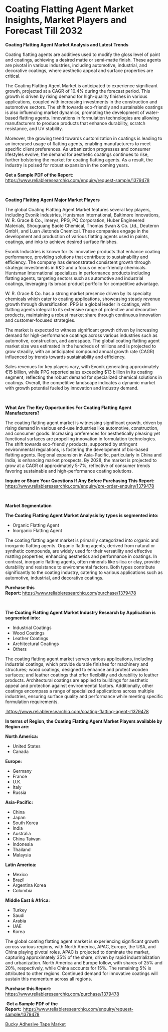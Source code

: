 <p><h1>Coating Flatting Agent Market Insights, Market Players and Forecast Till 2032</h1></p><p><strong>Coating Flatting Agent Market Analysis and Latest Trends</strong></p>
<p><p>Coating flatting agents are additives used to modify the gloss level of paint and coatings, achieving a desired matte or semi-matte finish. These agents are pivotal in various industries, including automotive, industrial, and decorative coatings, where aesthetic appeal and surface properties are critical.</p><p>The Coating Flatting Agent Market is anticipated to experience significant growth, projected at a CAGR of 10.4% during the forecast period. This growth is driven by rising demand for high-quality finishes in various applications, coupled with increasing investments in the construction and automotive sectors. The shift towards eco-friendly and sustainable coatings is also influencing market dynamics, promoting the development of water-based flatting agents. Innovations in formulation technologies are allowing manufacturers to produce products that enhance durability, scratch resistance, and UV stability.</p><p>Moreover, the growing trend towards customization in coatings is leading to an increased usage of flatting agents, enabling manufacturers to meet specific client preferences. As urbanization progresses and consumer lifestyles evolve, the demand for aesthetic coatings continues to rise, further bolstering the market for coating flatting agents. As a result, the industry is poised for robust expansion in the coming years.</p></p>
<p><strong>Get a Sample PDF of the Report:&nbsp;</strong> <a href="https://www.reliableresearchiq.com/enquiry/request-sample/1379478?utm_campaign=2301&utm_medium=2&utm_source=Github&utm_content=ia&utm_term=03042025&utm_id=coating-flatting-agent">https://www.reliableresearchiq.com/enquiry/request-sample/1379478</a></p>
<p>&nbsp;</p>
<p><strong>Coating Flatting Agent Major Market Players</strong></p>
<p><p>The global Coating Flatting Agent Market features several key players, including Evonik Industries, Huntsman International, Baltimore Innovations, W. R. Grace & Co., Imerys, PPG, PQ Corporation, Huber Engineered Materials, Shouguang Baote Chemical, Thomas Swan & Co. Ltd., Deuteron GmbH, and Luan Jietonda Chemical. These companies engage in the development and production of various flatting agents used in paints, coatings, and inks to achieve desired surface finishes.</p><p>Evonik Industries is known for its innovative products that enhance coating performance, providing solutions that contribute to sustainability and efficiency. The company has demonstrated consistent growth through strategic investments in R&D and a focus on eco-friendly chemicals. Huntsman International specializes in performance products including flatting agents, targeting sectors such as automotive and industrial coatings, leveraging its broad product portfolio for competitive advantage.</p><p>W. R. Grace & Co. has a strong market presence driven by its specialty chemicals which cater to coating applications, showcasing steady revenue growth through diversification. PPG is a global leader in coatings, with flatting agents integral to its extensive range of protective and decorative products, maintaining a robust market share through continuous innovation and customer-focused strategies.</p><p>The market is expected to witness significant growth driven by increasing demand for high-performance coatings across various industries such as automotive, construction, and aerospace. The global coating flatting agent market size was estimated in the hundreds of millions and is projected to grow steadily, with an anticipated compound annual growth rate (CAGR) influenced by trends towards sustainability and efficiency.</p><p>Sales revenues for key players vary, with Evonik generating approximately €15 billion, while PPG reported sales exceeding $13 billion in its coating segment, reflecting the robust demand for specialized chemical solutions in coatings. Overall, the competitive landscape indicates a dynamic market with growth potential fueled by innovation and industry demand.</p></p>
<p>&nbsp;</p>
<p><strong>What Are The Key Opportunities For Coating Flatting Agent Manufacturers?</strong></p>
<p><p>The coating flatting agent market is witnessing significant growth, driven by rising demand in various end-use industries like automotive, construction, and consumer goods. Increasing preferences for aesthetically pleasing yet functional surfaces are propelling innovation in formulation technologies. The shift towards eco-friendly products, supported by stringent environmental regulations, is fostering the development of bio-based flatting agents. Regional expansion in Asia-Pacific, particularly in China and India, is enhancing market prospects. By 2028, the market is projected to grow at a CAGR of approximately 5-7%, reflective of consumer trends favoring sustainable and high-performance coating solutions.</p></p>
<p><strong>Inquire or Share Your Questions If Any Before Purchasing This Report:</strong> <a href="https://www.reliableresearchiq.com/enquiry/pre-order-enquiry/1379478?utm_campaign=2301&utm_medium=2&utm_source=Github&utm_content=ia&utm_term=03042025&utm_id=coating-flatting-agent">https://www.reliableresearchiq.com/enquiry/pre-order-enquiry/1379478</a></p>
<p>&nbsp;</p>
<p><strong>Market Segmentation</strong></p>
<p><strong>The Coating Flatting Agent Market Analysis by types is segmented into:</strong></p>
<p><ul><li>Organic Flatting Agent</li><li>Inorganic Flatting Agent</li></ul></p>
<p><p>The coating flatting agent market is primarily categorized into organic and inorganic flatting agents. Organic flatting agents, derived from natural or synthetic compounds, are widely used for their versatility and effective matting properties, enhancing aesthetics and performance in coatings. In contrast, inorganic flatting agents, often minerals like silica or clay, provide durability and resistance to environmental factors. Both types contribute significantly to the coating industry, catering to various applications such as automotive, industrial, and decorative coatings.</p></p>
<p><strong>Purchase this Report:&nbsp;</strong><a href="https://www.reliableresearchiq.com/purchase/1379478?utm_campaign=2301&utm_medium=2&utm_source=Github&utm_content=ia&utm_term=03042025&utm_id=coating-flatting-agent">https://www.reliableresearchiq.com/purchase/1379478</a></p>
<p>&nbsp;</p>
<p><strong>The Coating Flatting Agent Market Industry Research by Application is segmented into:</strong></p>
<p><ul><li>Industrial Coatings</li><li>Wood Coatings</li><li>Leather Coatings</li><li>Architectural Coatings</li><li>Others</li></ul></p>
<p><p>The coating flatting agent market serves various applications, including industrial coatings, which provide durable finishes for machinery and structures; wood coatings, designed to enhance and protect wooden surfaces; and leather coatings that offer flexibility and durability to leather products. Architectural coatings are applied to buildings for aesthetic appeal and protection against environmental factors. Additionally, other coatings encompass a range of specialized applications across multiple industries, ensuring surface quality and performance while meeting specific formulation requirements.</p></p>
<p><a href="https://www.reliableresearchiq.com/coating-flatting-agent-r1379478?utm_campaign=2301&utm_medium=2&utm_source=Github&utm_content=ia&utm_term=03042025&utm_id=coating-flatting-agent">&nbsp;https://www.reliableresearchiq.com/coating-flatting-agent-r1379478</a></p>
<p><strong>In terms of Region, the Coating Flatting Agent Market Players available by Region are:</strong></p>
<p>
    <p> <strong> North America: </strong>
        <ul>
            <li>United States</li>
            <li>Canada</li>
        </ul>
        </p> 
    <p> <strong> Europe: </strong>
        <ul>
            <li>Germany</li>
            <li>France</li>
            <li>U.K.</li>
            <li>Italy</li>
            <li>Russia</li>
        </ul>
        </p> 
    <p> <strong> Asia-Pacific: </strong>
        <ul>
            <li>China</li>
            <li>Japan</li>
            <li>South Korea</li>
            <li>India</li>
            <li>Australia</li>
            <li>China Taiwan</li>
            <li>Indonesia</li>
            <li>Thailand</li>
            <li>Malaysia</li>
        </ul>
        </p> 
    <p> <strong> Latin America: </strong>
        <ul>
            <li>Mexico</li>
            <li>Brazil</li>
            <li>Argentina Korea</li>
            <li>Colombia</li>
        </ul>
        </p> 
    <p> <strong> Middle East & Africa: </strong>
        <ul>
            <li>Turkey</li>
            <li>Saudi</li>
            <li>Arabia</li>
            <li>UAE</li>
            <li>Korea</li>
        </ul>
    </p>
    </p>
<p><p>The global coating flatting agent market is experiencing significant growth across various regions, with North America, APAC, Europe, the USA, and China playing pivotal roles. APAC is projected to dominate the market, capturing approximately 35% of the share, driven by rapid industrialization and urbanization. North America and Europe follow, with shares of 25% and 20%, respectively, while China accounts for 15%. The remaining 5% is attributed to other regions. Continued demand for innovative coatings will sustain this momentum across all regions.</p></p>
<p><strong>Purchase this Report: </strong><a href="https://www.reliableresearchiq.com/purchase/1379478?utm_campaign=2301&utm_medium=2&utm_source=Github&utm_content=ia&utm_term=03042025&utm_id=coating-flatting-agent">https://www.reliableresearchiq.com/purchase/1379478</a></p>
<p>&nbsp;<strong>Get a Sample PDF of the Report:&nbsp;&nbsp;</strong><a href="https://www.reliableresearchiq.com/enquiry/request-sample/1379478?utm_campaign=2301&utm_medium=2&utm_source=Github&utm_content=ia&utm_term=03042025&utm_id=coating-flatting-agent">https://www.reliableresearchiq.com/enquiry/request-sample/1379478</a></p>
<p><strong></strong></p>
<p><p><a href="https://github.com/sca704osol/Market-Research-Report-List-1/blob/main/bucky-adhesive-tape-market.md?utm_campaign=2301&utm_medium=2&utm_source=Github&utm_content=ia&utm_term=03042025&utm_id=coating-flatting-agent">Bucky Adhesive Tape Market</a></p></p>